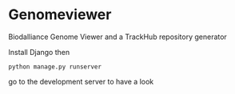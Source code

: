 # Genomeviewer

Biodalliance Genome Viewer and a TrackHub repository generator

Install Django then

`python manage.py runserver`

go to the development server to have a look 
